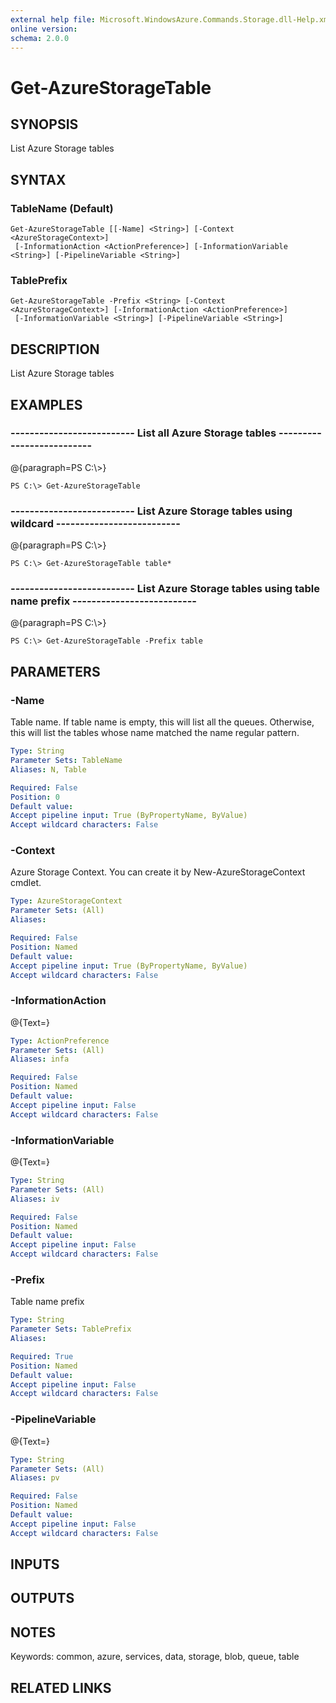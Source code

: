 ```yaml
---
external help file: Microsoft.WindowsAzure.Commands.Storage.dll-Help.xml
online version: 
schema: 2.0.0
---
```


# Get-AzureStorageTable
## SYNOPSIS
List Azure Storage tables

## SYNTAX

### TableName (Default)
```
Get-AzureStorageTable [[-Name] <String>] [-Context <AzureStorageContext>]
 [-InformationAction <ActionPreference>] [-InformationVariable <String>] [-PipelineVariable <String>]
```

### TablePrefix
```
Get-AzureStorageTable -Prefix <String> [-Context <AzureStorageContext>] [-InformationAction <ActionPreference>]
 [-InformationVariable <String>] [-PipelineVariable <String>]
```

## DESCRIPTION
List Azure Storage tables

## EXAMPLES

### --------------------------  List all Azure Storage tables  --------------------------
@{paragraph=PS C:\\\>}

```
PS C:\> Get-AzureStorageTable
```

### --------------------------  List Azure Storage tables using wildcard  --------------------------
@{paragraph=PS C:\\\>}

```
PS C:\> Get-AzureStorageTable table*
```

### --------------------------  List Azure Storage tables using table name prefix  --------------------------
@{paragraph=PS C:\\\>}

```
PS C:\> Get-AzureStorageTable -Prefix table
```

## PARAMETERS

### -Name
Table name.
If table name is empty, this will list all the queues.
Otherwise, this will list the tables whose name matched the name regular pattern.

```yaml
Type: String
Parameter Sets: TableName
Aliases: N, Table

Required: False
Position: 0
Default value: 
Accept pipeline input: True (ByPropertyName, ByValue)
Accept wildcard characters: False
```

### -Context
Azure Storage Context.
You can create it by New-AzureStorageContext cmdlet.

```yaml
Type: AzureStorageContext
Parameter Sets: (All)
Aliases: 

Required: False
Position: Named
Default value: 
Accept pipeline input: True (ByPropertyName, ByValue)
Accept wildcard characters: False
```

### -InformationAction
@{Text=}

```yaml
Type: ActionPreference
Parameter Sets: (All)
Aliases: infa

Required: False
Position: Named
Default value: 
Accept pipeline input: False
Accept wildcard characters: False
```

### -InformationVariable
@{Text=}

```yaml
Type: String
Parameter Sets: (All)
Aliases: iv

Required: False
Position: Named
Default value: 
Accept pipeline input: False
Accept wildcard characters: False
```

### -Prefix
Table name prefix

```yaml
Type: String
Parameter Sets: TablePrefix
Aliases: 

Required: True
Position: Named
Default value: 
Accept pipeline input: False
Accept wildcard characters: False
```

### -PipelineVariable
@{Text=}

```yaml
Type: String
Parameter Sets: (All)
Aliases: pv

Required: False
Position: Named
Default value: 
Accept pipeline input: False
Accept wildcard characters: False
```

## INPUTS

## OUTPUTS

## NOTES
Keywords: common, azure, services, data, storage, blob, queue, table

## RELATED LINKS

